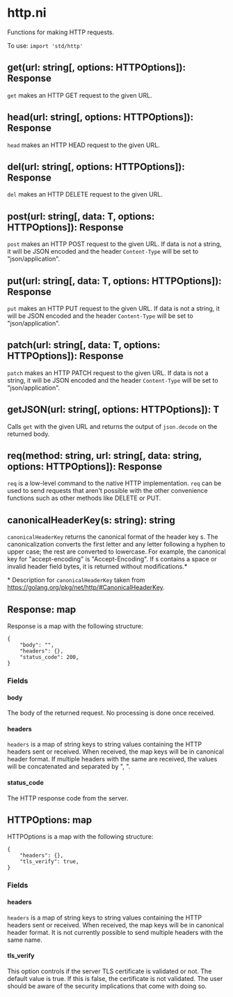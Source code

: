 # http.ni

Functions for making HTTP requests.

To use: `import 'std/http'`

## get(url: string[, options: HTTPOptions]): Response

`get` makes an HTTP GET request to the given URL.

## head(url: string[, options: HTTPOptions]): Response

`head` makes an HTTP HEAD request to the given URL.

## del(url: string[, options: HTTPOptions]): Response

`del` makes an HTTP DELETE request to the given URL.

## post(url: string[, data: T, options: HTTPOptions]): Response

`post` makes an HTTP POST request to the given URL. If data is not a string,
it will be JSON encoded and the header `Content-Type` will be set to "json/application".

## put(url: string[, data: T, options: HTTPOptions]): Response

`put` makes an HTTP PUT request to the given URL. If data is not a string,
it will be JSON encoded and the header `Content-Type` will be set to "json/application".

## patch(url: string[, data: T, options: HTTPOptions]): Response

`patch` makes an HTTP PATCH request to the given URL. If data is not a string,
it will be JSON encoded and the header `Content-Type` will be set to "json/application".

## getJSON(url: string[, options: HTTPOptions]): T

Calls `get` with the given URL and returns the output of `json.decode` on the
returned body.

## req(method: string, url: string[, data: string, options: HTTPOptions]): Response

`req` is a low-level command to the native HTTP implementation. `req` can be used
to send requests that aren't possible with the other convenience functions such
as other methods like DELETE or PUT.

## canonicalHeaderKey(s: string): string

`canonicalHeaderKey` returns the canonical format of the header key s. The
canonicalization converts the first letter and any letter following a hyphen to
upper case; the rest are converted to lowercase. For example, the canonical key
for "accept-encoding" is "Accept-Encoding". If s contains a space or invalid header
field bytes, it is returned without modifications.*


\* Description for `canonicalHeaderKey` taken from https://golang.org/pkg/net/http/#CanonicalHeaderKey.

## Response: map

Response is a map with the following structure:

```
{
    "body": "",
    "headers": {},
    "status_code": 200,
}
```

### Fields

#### body

The body of the returned request. No processing is done once received.

#### headers

`headers` is a map of string keys to string values containing the HTTP headers
sent or received. When received, the map keys will be in canonical header format.
If multiple headers with the same are received, the values will be concatenated
and separated by ", ".

#### status_code

The HTTP response code from the server.

## HTTPOptions: map

HTTPOptions is a map with the following structure:

```
{
    "headers": {},
    "tls_verify": true,
}
```

### Fields

#### headers

`headers` is a map of string keys to string values containing the HTTP headers
sent or received. When received, the map keys will be in canonical header format.
It is not currently possible to send multiple headers with the same name.

#### tls_verify

This option controls if the server TLS certificate is validated or not. The default
value is true. If this is false, the certificate is not validated. The user should
be aware of the security implications that come with doing so.
